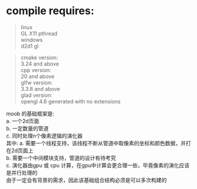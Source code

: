 # compile requires:
> linux  
>   GL X11 pthread  
> windows  
>   d2d1 gl  

> cmake version:  
    3.24 and above  
> cpp version:  
    20 and above  
> glfw version:  
    3.3.8 and above  
> glad version:  
    opengl 4.6 generated with no extensions  

moob 的基础框架是:  
    a. 一个2d页面  
    b. 一定数量的管道  
    c. 同时处理n个像素逻辑的演化器  
其中: 
    a. 需要一个线程支持，该线程不断从管道中取像素的坐标和颜色数据，并打在2d页面上  
    b. 需要一个中间模块支持，管道的设计有待考究  
    c. 演化器由gpu 或 cpu 计算，在gpu中计算会更合理一些，毕竟像素的演化应该是并行处理的  
由于一定会有背景的需求，因此该基础组合结构必须是可以多次构建的  